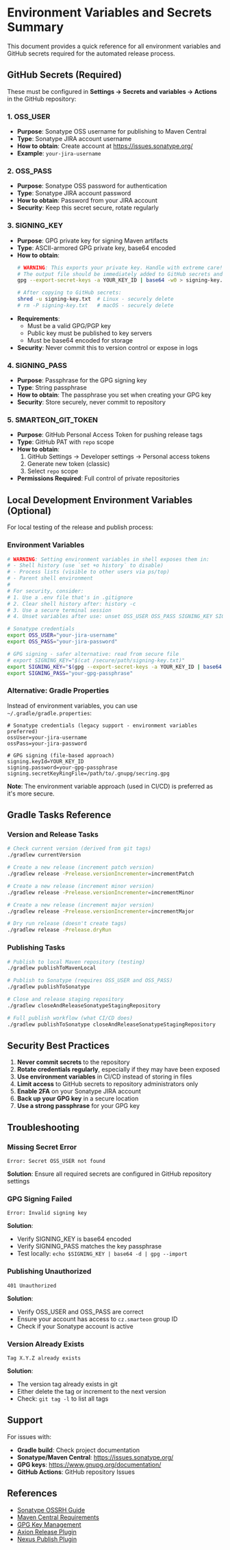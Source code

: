 # Environment Variables and Secrets Summary

This document provides a quick reference for all environment variables and GitHub secrets required for the automated release process.

## GitHub Secrets (Required)

These must be configured in **Settings → Secrets and variables → Actions** in the GitHub repository:

### 1. OSS_USER
- **Purpose**: Sonatype OSS username for publishing to Maven Central
- **Type**: Sonatype JIRA account username
- **How to obtain**: Create account at https://issues.sonatype.org/
- **Example**: `your-jira-username`

### 2. OSS_PASS
- **Purpose**: Sonatype OSS password for authentication
- **Type**: Sonatype JIRA account password
- **How to obtain**: Password from your JIRA account
- **Security**: Keep this secret secure, rotate regularly

### 3. SIGNING_KEY
- **Purpose**: GPG private key for signing Maven artifacts
- **Type**: ASCII-armored GPG private key, base64 encoded
- **How to obtain**: 
  ```bash
  # WARNING: This exports your private key. Handle with extreme care!
  # The output file should be immediately added to GitHub secrets and then securely deleted.
  gpg --export-secret-keys -a YOUR_KEY_ID | base64 -w0 > signing-key.txt
  
  # After copying to GitHub secrets:
  shred -u signing-key.txt  # Linux - securely delete
  # rm -P signing-key.txt   # macOS - securely delete
  ```
- **Requirements**: 
  - Must be a valid GPG/PGP key
  - Public key must be published to key servers
  - Must be base64 encoded for storage
- **Security**: Never commit this to version control or expose in logs

### 4. SIGNING_PASS
- **Purpose**: Passphrase for the GPG signing key
- **Type**: String passphrase
- **How to obtain**: The passphrase you set when creating your GPG key
- **Security**: Store securely, never commit to repository

### 5. SMARTEON_GIT_TOKEN
- **Purpose**: GitHub Personal Access Token for pushing release tags
- **Type**: GitHub PAT with `repo` scope
- **How to obtain**: 
  1. GitHub Settings → Developer settings → Personal access tokens
  2. Generate new token (classic)
  3. Select `repo` scope
- **Permissions Required**: Full control of private repositories

## Local Development Environment Variables (Optional)

For local testing of the release and publish process:

### Environment Variables

```bash
# WARNING: Setting environment variables in shell exposes them in:
# - Shell history (use `set +o history` to disable)
# - Process lists (visible to other users via ps/top)
# - Parent shell environment
#
# For security, consider:
# 1. Use a .env file that's in .gitignore
# 2. Clear shell history after: history -c
# 3. Use a secure terminal session
# 4. Unset variables after use: unset OSS_USER OSS_PASS SIGNING_KEY SIGNING_PASS

# Sonatype credentials
export OSS_USER="your-jira-username"
export OSS_PASS="your-jira-password"

# GPG signing - safer alternative: read from secure file
# export SIGNING_KEY="$(cat /secure/path/signing-key.txt)"
export SIGNING_KEY="$(gpg --export-secret-keys -a YOUR_KEY_ID | base64 -w0)"
export SIGNING_PASS="your-gpg-passphrase"
```

### Alternative: Gradle Properties

Instead of environment variables, you can use `~/.gradle/gradle.properties`:

```properties
# Sonatype credentials (legacy support - environment variables preferred)
ossUser=your-jira-username
ossPass=your-jira-password

# GPG signing (file-based approach)
signing.keyId=YOUR_KEY_ID
signing.password=your-gpg-passphrase
signing.secretKeyRingFile=/path/to/.gnupg/secring.gpg
```

**Note**: The environment variable approach (used in CI/CD) is preferred as it's more secure.

## Gradle Tasks Reference

### Version and Release Tasks

```bash
# Check current version (derived from git tags)
./gradlew currentVersion

# Create a new release (increment patch version)
./gradlew release -Prelease.versionIncrementer=incrementPatch

# Create a new release (increment minor version)
./gradlew release -Prelease.versionIncrementer=incrementMinor

# Create a new release (increment major version)
./gradlew release -Prelease.versionIncrementer=incrementMajor

# Dry run release (doesn't create tags)
./gradlew release -Prelease.dryRun
```

### Publishing Tasks

```bash
# Publish to local Maven repository (testing)
./gradlew publishToMavenLocal

# Publish to Sonatype (requires OSS_USER and OSS_PASS)
./gradlew publishToSonatype

# Close and release staging repository
./gradlew closeAndReleaseSonatypeStagingRepository

# Full publish workflow (what CI/CD does)
./gradlew publishToSonatype closeAndReleaseSonatypeStagingRepository
```

## Security Best Practices

1. **Never commit secrets** to the repository
2. **Rotate credentials regularly**, especially if they may have been exposed
3. **Use environment variables** in CI/CD instead of storing in files
4. **Limit access** to GitHub secrets to repository administrators only
5. **Enable 2FA** on your Sonatype JIRA account
6. **Back up your GPG key** in a secure location
7. **Use a strong passphrase** for your GPG key

## Troubleshooting

### Missing Secret Error
```
Error: Secret OSS_USER not found
```
**Solution**: Ensure all required secrets are configured in GitHub repository settings

### GPG Signing Failed
```
Error: Invalid signing key
```
**Solution**: 
- Verify SIGNING_KEY is base64 encoded
- Verify SIGNING_PASS matches the key passphrase
- Test locally: `echo $SIGNING_KEY | base64 -d | gpg --import`

### Publishing Unauthorized
```
401 Unauthorized
```
**Solution**:
- Verify OSS_USER and OSS_PASS are correct
- Ensure your account has access to `cz.smarteon` group ID
- Check if your Sonatype account is active

### Version Already Exists
```
Tag X.Y.Z already exists
```
**Solution**:
- The version tag already exists in git
- Either delete the tag or increment to the next version
- Check: `git tag -l` to list all tags

## Support

For issues with:
- **Gradle build**: Check project documentation
- **Sonatype/Maven Central**: https://issues.sonatype.org/
- **GPG keys**: https://www.gnupg.org/documentation/
- **GitHub Actions**: GitHub repository Issues

## References

- [Sonatype OSSRH Guide](https://central.sonatype.org/publish/publish-guide/)
- [Maven Central Requirements](https://central.sonatype.org/publish/requirements/)
- [GPG Key Management](https://central.sonatype.org/publish/requirements/gpg/)
- [Axion Release Plugin](https://axion-release-plugin.readthedocs.io/)
- [Nexus Publish Plugin](https://github.com/gradle-nexus/publish-plugin)
